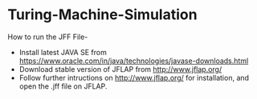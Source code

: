 # Turing-Machine-Simulation

How to run the JFF File-
- Install latest JAVA SE from https://www.oracle.com/in/java/technologies/javase-downloads.html
- Download stable version of JFLAP from http://www.jflap.org/
- Follow further intructions on http://www.jflap.org/ for installation, and open the .jff file on JFLAP.
